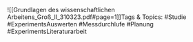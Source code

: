 
![[Grundlagen des wissenschaftlichen Arbeitens_Groß_II_310323.pdf#page=1]]Tags & Topics:
   #Studie
   #ExperimentsAuswerten
   #Messdurchlufe
   #Planung
   #ExperimentsLiteraturarbeit